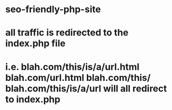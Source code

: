 # seo-friendly-php-site

# all traffic is redirected to the index.php file
# i.e. blah.com/this/is/a/url.html blah.com/url.html blah.com/this/ blah.com/this/is/a/url will all redirect to index.php
